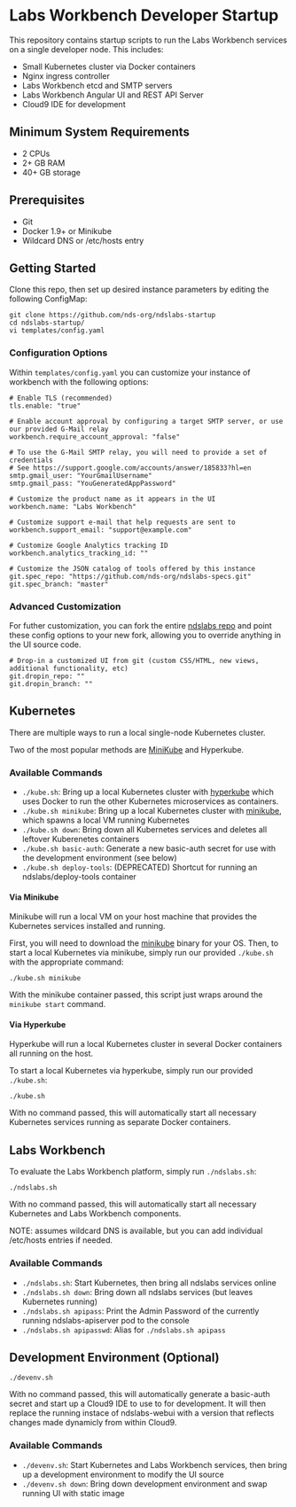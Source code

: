 # Labs Workbench Developer Startup

This repository contains startup scripts to run the Labs Workbench services on a single developer node. This includes:
* Small Kubernetes cluster via Docker containers
* Nginx ingress controller
* Labs Workbench etcd and SMTP servers
* Labs Workbench Angular UI and REST API Server
* Cloud9 IDE for development

## Minimum System Requirements
* 2 CPUs
* 2+ GB RAM
* 40+ GB storage 

## Prerequisites
* Git
* Docker 1.9+ or Minikube
* Wildcard DNS or /etc/hosts entry

## Getting Started
Clone this repo, then set up desired instance parameters by editing the following ConfigMap:
```
git clone https://github.com/nds-org/ndslabs-startup
cd ndslabs-startup/
vi templates/config.yaml
```

### Configuration Options
Within `templates/config.yaml` you can customize your instance of workbench with the following options:
```
# Enable TLS (recommended)
tls.enable: "true"

# Enable account approval by configuring a target SMTP server, or use our provided G-Mail relay
workbench.require_account_approval: "false"

# To use the G-Mail SMTP relay, you will need to provide a set of credentials
# See https://support.google.com/accounts/answer/185833?hl=en
smtp.gmail_user: "YourGmailUsername"
smtp.gmail_pass: "YouGeneratedAppPassword"

# Customize the product name as it appears in the UI
workbench.name: "Labs Workbench"

# Customize support e-mail that help requests are sent to
workbench.support_email: "support@example.com"

# Customize Google Analytics tracking ID
workbench.analytics_tracking_id: ""

# Customize the JSON catalog of tools offered by this instance
git.spec_repo: "https://github.com/nds-org/ndslabs-specs.git"
git.spec_branch: "master"
```

### Advanced Customization
For futher customization, you can fork the entire [ndslabs repo](https://github.com/nds-org/ndslabs) and point these config options to your new fork, allowing you to override anything in the UI source code.
```
# Drop-in a customized UI from git (custom CSS/HTML, new views, additional functionality, etc)
git.dropin_repo: ""
git.dropin_branch: ""
```

## Kubernetes
There are multiple ways to run a local single-node Kubernetes cluster.

Two of the most popular methods are [MiniKube](https://github.com/kubernetes/minikube) and Hyperkube.

### Available Commands
* `./kube.sh`: Bring up a local Kubernetes cluster with [hyperkube](https://github.com/kubernetes/community/blob/master/contributors/devel/local-cluster/docker.md) which uses Docker to run the other Kubernetes microservices as containers.
* `./kube.sh minikube`: Bring up a local Kubernetes cluster with [minikube](https://kubernetes.io/docs/getting-started-guides/minikube/), which spawns a local VM running Kubernetes
* `./kube.sh down`: Bring down all Kubernetes services and deletes all leftover Kuberenetes containers
* `./kube.sh basic-auth`: Generate a new basic-auth secret for use with the development environment (see below)
* `./kube.sh deploy-tools`: (DEPRECATED) Shortcut for running an ndslabs/deploy-tools container

#### Via Minikube
Minikube will run a local VM on your host machine that provides the Kubernetes services installed and running.

First, you will need to download the [minikube](https://github.com/kubernetes/minikube) binary for your OS. Then, to start a local Kubernetes via minikube, simply run our provided `./kube.sh` with the appropriate command:
```
./kube.sh minikube
```

With the minikube container passed, this script just wraps around the `minikube start` command.

#### Via Hyperkube
Hyperkube will run a local Kubernetes cluster in several Docker containers all running on the host.

To start a local Kubernetes via hyperkube, simply run our provided `./kube.sh`:
```
./kube.sh
```

With no command passed, this will automatically start all necessary Kubernetes services running as separate Docker containers.

## Labs Workbench
To evaluate the Labs Workbench platform, simply run `./ndslabs.sh`:
```
./ndslabs.sh
```

With no command passed, this will automatically start all necessary Kubernetes and Labs Workbench components.

NOTE: assumes wildcard DNS is available, but you can add individual /etc/hosts entries if needed.

### Available Commands
* `./ndslabs.sh`: Start Kubernetes, then bring all ndslabs services online
* `./ndslabs.sh down`: Bring down all ndslabs services (but leaves Kubernetes running)
* `./ndslabs.sh apipass`: Print the Admin Password of the currently running ndslabs-apiserver pod to the console
* `./ndslabs.sh apipasswd`: Alias for `./ndslabs.sh apipass`

## Development Environment (Optional)
```
./devenv.sh
```

With no command passed, this will automatically generate a basic-auth secret and start up a Cloud9 IDE to use to for development.
It will then replace the running instace of ndslabs-webui with a version that reflects changes made dynamicly from within Cloud9.

### Available Commands
* `./devenv.sh`: Start Kubernetes and Labs Workbench services, then bring up a development environment to modify the UI source
* `./devenv.sh down`: Bring down development environment and swap running UI with static image

